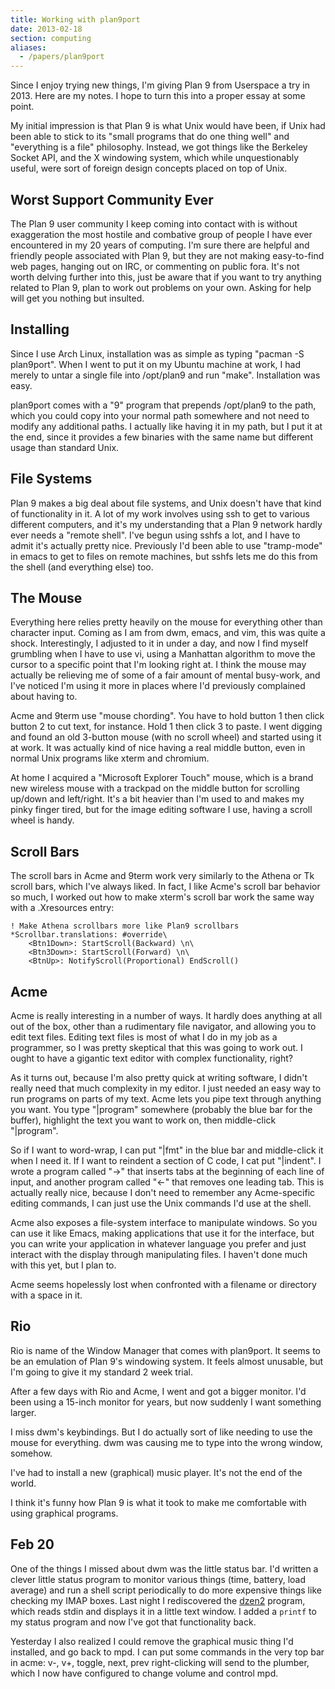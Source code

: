 ```yaml
---
title: Working with plan9port
date: 2013-02-18
section: computing
aliases:
  - /papers/plan9port
---
```


Since I enjoy trying new things,
I'm giving Plan 9 from Userspace a try in 2013.
Here are my notes.
I hope to turn this into a proper essay at some point.

My initial impression is that Plan 9 is what Unix would have been,
if Unix had been able to stick to its "small programs that do one thing well"
and "everything is a file" philosophy.
Instead, we got things like the Berkeley Socket API,
and the X windowing system,
which while unquestionably useful,
were sort of foreign design concepts placed on top of Unix.

Worst Support Community Ever
---------------------------

The Plan 9 user community
I keep coming into contact with is without exaggeration the
most hostile and combative group of people
I have ever encountered in my 20 years of computing.
I'm sure there are helpful and friendly people associated with Plan 9,
but they are not making easy-to-find web pages,
hanging out on IRC,
or commenting on public fora.
It's not worth delving further into this,
just be aware that if you want to try anything related to Plan 9,
plan to work out problems on your own.
Asking for help will get you nothing but insulted.


Installing
--------

Since I use Arch Linux,
installation was as simple as typing "pacman -S plan9port".
When I went to put it on my Ubuntu machine at work,
I had merely to untar a single file into /opt/plan9 and run "make".
Installation was easy.

plan9port comes with a "9" program that prepends /opt/plan9 to the path,
which you could copy into your normal path somewhere and not need to modify any additional paths.
I actually like having it in my path,
but I put it at the end,
since it provides a few binaries with the same name but different usage than standard Unix.


File Systems
------------

Plan 9 makes a big deal about file systems,
and Unix doesn't have that kind of functionality in it.
A lot of my work involves using ssh to get to various different computers,
and it's my understanding that a Plan 9 network hardly ever needs a "remote shell".
I've begun using sshfs a lot,
and I have to admit it's actually pretty nice.
Previously I'd been able to use "tramp-mode" in emacs to get to files on remote machines,
but sshfs lets me do this from the shell (and everything else) too.



The Mouse
----------

Everything here relies pretty heavily on the mouse for everything other than character input.
Coming as I am from dwm, emacs, and vim,
this was quite a shock.
Interestingly, I adjusted to it in under a day,
and now I find myself grumbling when I have to use vi,
using a Manhattan algorithm to move the cursor to a specific point that I'm looking right at.
I think the mouse may actually be relieving me of some of a fair amount of mental busy-work,
and I've noticed I'm using it more in places where I'd previously complained about having to.

Acme and 9term use "mouse chording".
You have to hold button 1 then click button 2 to cut text, for instance.
Hold 1 then click 3 to paste.
I went digging and found an old 3-button mouse (with no scroll wheel)
and started using it at work.
It was actually kind of nice having a real middle button,
even in normal Unix programs like xterm and chromium.

At home I acquired a "Microsoft Explorer Touch" mouse,
which is a brand new wireless mouse with a trackpad on the middle button
for scrolling up/down and left/right.
It's a bit heavier than I'm used to and makes my pinky finger tired,
but for the image editing software I use,
having a scroll wheel is handy.


Scroll Bars
--------

The scroll bars in Acme and 9term work very similarly to the Athena or Tk scroll bars,
which I've always liked.
In fact, I like Acme's scroll bar behavior so much,
I worked out how to make xterm's scroll bar work the same way
with a .Xresources entry:

	! Make Athena scrollbars more like Plan9 scrollbars
	*Scrollbar.translations: #override\
		<Btn1Down>: StartScroll(Backward) \n\
		<Btn3Down>: StartScroll(Forward) \n\
		<BtnUp>: NotifyScroll(Proportional) EndScroll()


Acme
----

Acme is really interesting in a number of ways.
It hardly does anything at all out of the box,
other than a rudimentary file navigator,
and allowing you to edit text files.
Editing text files is most of what I do in my job as a programmer,
so I was pretty skeptical that this was going to work out.
I ought to have a gigantic text editor with complex functionality,
right?

As it turns out,
because I'm also pretty quick at writing software,
I didn't really need that much complexity in my editor.
I just needed an easy way to run programs on parts of my text.
Acme lets you pipe text through anything you want.
You type "|program" somewhere (probably the blue bar for the buffer),
highlight the text you want to work on,
then middle-click "|program".

So if I want to word-wrap,
I can put "|fmt" in the blue bar and middle-click it when I need it.
If I want to reindent a section of C code,
I cat put "|indent".
I wrote a program called "→" that inserts tabs at the beginning of each line of input,
and another program called "←" that removes one leading tab.
This is actually really nice,
because I don't need to remember any Acme-specific editing commands,
I can just use the Unix commands I'd use at the shell.

Acme also exposes a file-system interface to manipulate windows.
So you can use it like Emacs,
making applications that use it for the interface,
but you can write your application in whatever language you prefer
and just interact with the display through manipulating files.
I haven't done much with this yet,
but I plan to.

Acme seems hopelessly lost when confronted with a filename or directory
with a space in it.


Rio
---

Rio is name of the Window Manager that comes with plan9port.
It seems to be an emulation of Plan 9's windowing system.
It feels almost unusable,
but I'm going to give it my standard 2 week trial.

After a few days with Rio and Acme,
I went and got a bigger monitor.
I'd been using a 15-inch monitor for years,
but now suddenly I want something larger.

I miss dwm's keybindings.
But I do actually sort of like needing to use the mouse for everything.
dwm was causing me to type into the wrong window, somehow.

I've had to install a new (graphical) music player.
It's not the end of the world.

I think it's funny how Plan 9 is what it took to make me comfortable with using
graphical programs.



Feb 20
-------

One of the things I missed about dwm was the little status bar.
I'd written a clever little
status program
to monitor various things (time, battery, load average)
and run a shell script periodically to do more expensive things like
checking my IMAP boxes.
Last night I rediscovered the
[dzen2](https://github.com/robm/dzen)
program,
which reads stdin and displays it in a little text window.
I added a `printf` to my status program and now I've got that functionality back.

Yesterday I also realized I could remove the graphical music thing I'd installed,
and go back to mpd.
I can put some commands in the very top bar in acme:
v-, v+, toggle, next, prev
right-clicking will send to the plumber,
which I now have configured to change volume and control mpd.

